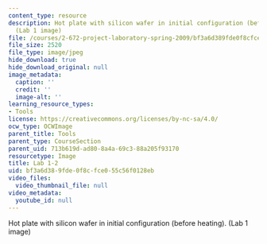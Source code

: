 ```yaml
---
content_type: resource
description: Hot plate with silicon wafer in initial configuration (before heating).
  (Lab 1 image)
file: /courses/2-672-project-laboratory-spring-2009/bf3a6d389fde0f8cfce055c56f0128eb_lab12.jpg
file_size: 2520
file_type: image/jpeg
hide_download: true
hide_download_original: null
image_metadata:
  caption: ''
  credit: ''
  image-alt: ''
learning_resource_types:
- Tools
license: https://creativecommons.org/licenses/by-nc-sa/4.0/
ocw_type: OCWImage
parent_title: Tools
parent_type: CourseSection
parent_uid: 713b619d-ad80-8a4a-69c3-88a205f93170
resourcetype: Image
title: Lab 1-2
uid: bf3a6d38-9fde-0f8c-fce0-55c56f0128eb
video_files:
  video_thumbnail_file: null
video_metadata:
  youtube_id: null
---
```

Hot plate with silicon wafer in initial configuration (before heating). (Lab 1 image)